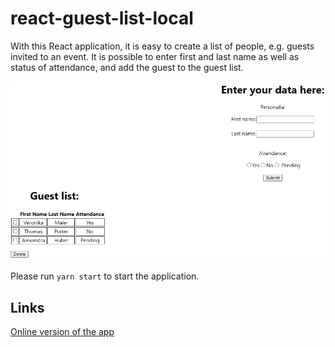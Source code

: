 # react-guest-list-local

With this React application, it is easy to create a list of people, e.g. guests invited to an event. It is possible to enter first and last name as well as status of attendance, and add the guest to the guest list.

![Screenshot](./screenshot.jpg)

Please run `yarn start` to start the application.

## Links

[Online version of the app](https://github.com/hedi-far/react-guest-list-online)
